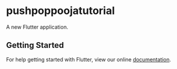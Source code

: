 # pushpoppoojatutorial

A new Flutter application.

## Getting Started

For help getting started with Flutter, view our online
[documentation](https://flutter.io/).
